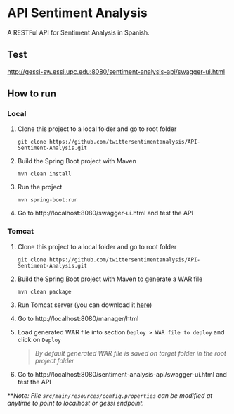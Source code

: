 # API Sentiment Analysis
A RESTFul API for Sentiment Analysis in Spanish.

## Test
http://gessi-sw.essi.upc.edu:8080/sentiment-analysis-api/swagger-ui.html


## How to run 
### Local
1. Clone this project to a local folder and go to root folder

   `git clone https://github.com/twittersentimentanalysis/API-Sentiment-Analysis.git`

2. Build the Spring Boot project with Maven

    `mvn clean install`
    
3. Run the project

    `mvn spring-boot:run`
    
4. Go to http://localhost:8080/swagger-ui.html and test the API


### Tomcat
1. Clone this project to a local folder and go to root folder

   `git clone https://github.com/twittersentimentanalysis/API-Sentiment-Analysis.git`

2. Build the Spring Boot project with Maven to generate a WAR file

    `mvn clean package`
    
3. Run Tomcat server (you can download it [here](https://tomcat.apache.org/download-80.cgi))

4. Go to http://localhost:8080/manager/html

5. Load generated WAR file into section `Deploy > WAR file to deploy` and click on `Deploy`

    > *By default generated WAR file is saved on target folder in the root project folder*

6. Go to http://localhost:8080/sentiment-analysis-api/swagger-ui.html and test the API



***Note: File `src/main/resources/config.properties` can be modified at anytime to point to localhost or gessi endpoint.*
